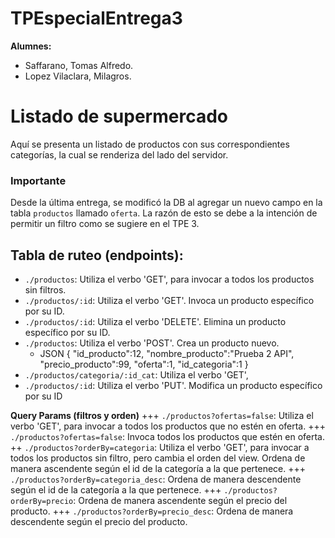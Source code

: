 # TPEspecialEntrega3
**Alumnes:**
+ Saffarano, Tomas Alfredo.
+ Lopez Vilaclara, Milagros.

# Listado de supermercado
Aquí se presenta un listado de productos con sus correspondientes categorías, la cual se renderiza del lado del servidor.

### Importante
Desde la última entrega, se modificó la DB al agregar un nuevo campo en la tabla `productos` llamado `oferta`. La razón de esto se debe a la intención de permitir un filtro como se sugiere en el TPE 3.

## Tabla de ruteo (endpoints):
+ `./productos`: Utiliza el verbo 'GET', para invocar a todos los productos sin filtros.
+ `./productos/:id`: Utiliza el verbo 'GET'. Invoca un producto específico por su ID.
+ `./productos/:id`: Utiliza el verbo 'DELETE'. Elimina un producto específico por su ID.
+ `./productos`: Utiliza el verbo 'POST'. Crea un producto nuevo.
    + JSON
    {
        "id_producto":12,
        "nombre_producto":"Prueba 2 API",
        "precio_producto":99,
        "oferta":1,
        "id_categoria":1
    }
+ `./productos/categoria/:id_cat`: Utiliza el verbo 'GET',     
+ `./productos/:id`: Utiliza el verbo 'PUT'. Modifica un producto específico por su ID

**Query Params (filtros y orden)**
+++ `./productos?ofertas=false`: Utiliza el verbo 'GET', para invocar a todos los productos que no estén en oferta. 
+++ `./productos?ofertas=false`: Invoca todos los productos que estén en oferta. 
++ `./productos?orderBy=categoria`: Utiliza el verbo 'GET', para invocar a todos los productos sin filtro, pero cambia el orden del view. Ordena de manera ascendente según el id de la categoría a la que pertenece.
+++ `./productos?orderBy=categoria_desc`: Ordena de manera descendente según el id de la categoría a la que pertenece.
+++ `./productos?orderBy=precio`: Ordena de manera ascendente según el precio del producto.
+++ `./productos?orderBy=precio_desc`: Ordena de manera descendente según el precio del producto.